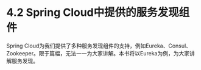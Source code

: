 # 4.2 Spring Cloud中提供的服务发现组件

Spring Cloud为我们提供了多种服务发现组件的支持，例如Eureka、Consul、Zookeeper。限于篇幅，无法一一为大家讲解。本书将以Eureka为例，为大家讲解服务发现。